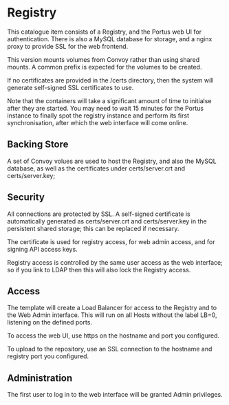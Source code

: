 # Registry

This catalogue item consists of a Registry, and the Portus web UI for 
authentication.  There is also a MySQL database for storage, and a nginx
proxy to provide SSL for the web frontend.

This version mounts volumes from Convoy rather than using shared mounts.
A common prefix is expected for the volumes to be created.

If no certificates are provided in the /certs directory, then the system 
will generate self-signed SSL certificates to use.

Note that the containers will take a significant amount of time to initialse after 
they are started.  You may need to wait 15 minutes for the Portus instance
to finally spot the registry instance and perform its first synchronisation,
after which the web interface will come online.

## Backing Store

A set of Convoy volues are used to host the Registry, and also the 
MySQL database, as well as the certificates under certs/server.crt
and certs/server.key; 

## Security

All connections are protected by SSL.  A self-signed certificate is
automatically generated as certs/server.crt and certs/server.key in 
the persistent shared storage; this can be replaced if necessary.

The certificate is used for registry access, for web admin access,
and for signing API access keys.

Registry access is controlled by the same user access as the web interface;
so if you link to LDAP then this will also lock the Registry access.


## Access

The template will create a Load Balancer for access to the Registry and
to the Web Admin interface.  This will run on all Hosts without the label 
LB=0, listening on the defined ports.

To access the web UI, use https on the hostname and port you configured.

To upload to the repository, use an SSL connection to the hostname and
registry port you configured.

## Administration

The first user to log in to the web interface will be granted Admin
privileges.
